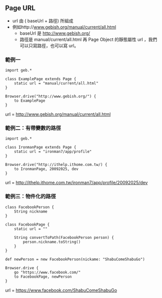 ## Page URL
* url 由 ( baseUrl + 路徑) 所組成
* 例如http://www.gebish.org/manual/current/all.html
    * baseUrl 是 http://www.gebish.org/
    * 路徑是 manual/current/all.html
再 Page Object 的靜態屬性 url ，我們可以只寫路徑，也可以寫 url。

### 範例一
```
import geb.*

class ExamplePage extends Page {
    static url = "manual/current/all.html"
}
```

```
Browser.drive("http://www.gebish.org/") {
    to ExamplePage
}
```
url = http://www.gebish.org/manual/current/all.html

### 範例二：有帶變數的路徑
```
import geb.*

class IronmanPage extends Page {
    static url = "ironman7/app/profile"
}
```

```
Browser.drive("http://ithelp.ithome.com.tw/) {
    to IronmanPage, 20092025, dev
}
```
url = http://ithelp.ithome.com.tw/ironman7/app/profile/20092025/dev

### 範例三：物件化的路徑
```
class FacebookPerson {
    String nickname
}
```

```
class FacebookPage {
    static url = ""

    String convertToPath(FacebookPerson person) {
        person.nickname.toString()
    }
}
```

```
def newPerson = new FacebookPerson(nickame: "ShabuComeShabuGo")

Browser.drive {
    go "https://www.facebook.com/"
    to FacebookPage, newPerson
}
```
url = https://www.facebook.com/ShabuComeShabuGo
